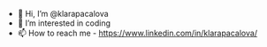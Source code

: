 - 👋 Hi, I’m @klarapacalova
- 👀 I’m interested in coding
- 📫 How to reach me - https://www.linkedin.com/in/klarapacalova/

<!---
klarapacalova/klarapacalova is a ✨ special ✨ repository because its `README.md` (this file) appears on your GitHub profile.
You can click the Preview link to take a look at your changes.
--->
